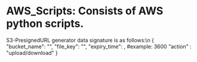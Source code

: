 # AWS_Scripts: Consists of AWS python scripts.

S3-PresignedURL generator data signature is as follows:\n
{
    "bucket_name": "<your-bucket-name>",
    "file_key": "<file-name>",
    "expiry_time": <enpiry-time-in-integer>, #example: 3600
    "action" : "upload/download"
}
